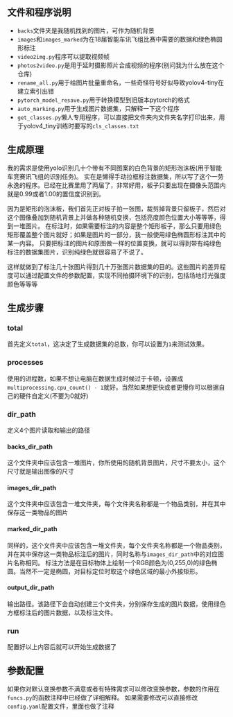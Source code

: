 ## 文件和程序说明
+ `backs`文件夹是我随机找到的图片，可作为随机背景
+ `images`和`images_marked`为在18届智能车讯飞组比赛中需要的数据和绿色椭圆形标注
+ `video2img.py`程序可以提取视频帧
+ `photos2video.py`是用于延时摄影照片合成视频的程序(别问我为什么放在这个仓库)
+ `rename_all.py`用于给图片批量重命名，一些奇怪符号好似导致yolov4-tiny在建立索引出错
+ `pytorch_model_resave.py`用于转换模型到旧版本pytorch的格式
+ `auto_marking.py`用于生成图片数据集，只解释一下这个程序
+ `get_classes.py`懒人专用程序，可以直接把文件夹内文件夹名字打印出来，用于yolov4_tiny训练时要写的`cls_classes.txt`

## 生成原理
我的需求是使用yolo识别几十个带有不同图案的白色背景的矩形泡沫板(用于智能车竞赛讯飞组的识别任务)。
实在是懒得手动拉框标注数据集，所以写了这个一劳永逸的程序。已经在比赛里用了两届了，非常好用，板子只要出现在摄像头范围内就是0.99或者1.00的置信度识别到。

因为是矩形的泡沫板，我们首先正对板子拍一张图，裁剪掉背景只留板子，然后对这个图像叠加到随机背景上并做各种随机变换，包括亮度颜色位置大小等等等，得到一堆图片。
在标注时，如果需要标注的内容是整个矩形板子，那么只要用绿色矩形覆盖整个图片就好；如果是图片的一部分，我一般使用绿色椭圆形标注其中的某一内容。
只要把标注的图片和原图做一样的位置变换，就可以得到带有纯绿色标注的数据集图片，识别纯绿色就很容易了不说了。

这样就做到了标注几十张图片得到几十万张图片数据集的目的。这些图片的差异程度可以通过配置文件的参数配置，实现不同拍摄环境下的识别，包括场地灯光强度颜色等等等

## 生成步骤
### total
首先定义`total`，这决定了生成数据集的总数，你可以设置为`1`来测试效果。

### processes
使用的进程数，如果不想让电脑在数据生成时候过于卡顿，设置成`multiprocessing.cpu_count() - 1`就好。当然如果想更快或者更慢你可以根据自己的硬件自定义(不要为0就好)

### dir_path
定义4个图片读取和输出的路径

#### backs_dir_path
这个文件夹中应该包含一堆图片，你所使用的随机背景图片，尺寸不要太小，这个尺寸就是输出图像的尺寸

#### images_dir_path
这个文件夹中应该包含一堆文件夹，每个文件夹名称都是一个物品类别，并在其中保存这一类物品的图片

#### marked_dir_path
同样的，这个文件夹中应该包含一堆文件夹，每个文件夹名称都是一个物品类别，并在其中保存这一类物品标注后的图片，同时名称与`images_dir_path`中的对应图片名称相同。
标注方法是在目标物体上绘制一个RGB颜色为(0,255,0)的绿色椭圆。当然不一定是椭圆，对目标定位时取这个绿色区域的最小外接矩形。

#### output_dir_path
输出路径。该路径下会自动创建三个文件夹，分别保存生成的图片数据，使用绿色方框标注后的图片数据，以及标注文件。

### run
配置好以上内容后就可以开始生成数据了

## 参数配置
如果你对默认变换参数不满意或者有特殊需求可以修改变换参数，参数的作用在`funcs.py`的函数注释中已经做了详细解释。
如果需要修改可以直接修改`config.yaml`配置文件，里面也做了注释
